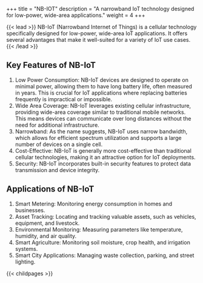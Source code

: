 +++
title = "NB-IOT"
description = "A narrowband IoT technology designed for low-power, wide-area applications."
weight = 4
+++


{{< lead >}}
NB-IoT (Narrowband Internet of Things) is a cellular technology specifically designed for low-power, wide-area IoT applications. It offers several advantages that make it well-suited for a variety of IoT use cases.
{{< /lead >}}

## Key Features of NB-IoT
1. Low Power Consumption: NB-IoT devices are designed to operate on minimal power, allowing them to have long battery life, often measured in years. This is crucial for IoT applications where replacing batteries frequently is impractical or impossible.
2. Wide Area Coverage: NB-IoT leverages existing cellular infrastructure, providing wide-area coverage similar to traditional mobile networks. This means devices can communicate over long distances without the need for additional infrastructure.
3. Narrowband: As the name suggests, NB-IoT uses narrow bandwidth, which allows for efficient spectrum utilization and supports a large number of devices on a single cell.
4. Cost-Effective: NB-IoT is generally more cost-effective than traditional cellular technologies, making it an attractive option for IoT deployments.
5. Security: NB-IoT incorporates built-in security features to protect data transmission and device integrity.
## Applications of NB-IoT
1. Smart Metering: Monitoring energy consumption in homes and businesses.
2. Asset Tracking: Locating and tracking valuable assets, such as vehicles, equipment, and livestock.
3. Environmental Monitoring: Measuring parameters like temperature, humidity, and air quality.
4. Smart Agriculture: Monitoring soil moisture, crop health, and irrigation systems.
5. Smart City Applications: Managing waste collection, parking, and street lighting.

{{< childpages >}}